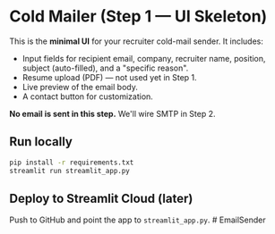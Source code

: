 # Cold Mailer (Step 1 — UI Skeleton)

This is the **minimal UI** for your recruiter cold-mail sender. It includes:
- Input fields for recipient email, company, recruiter name, position, subject (auto-filled), and a "specific reason".
- Resume upload (PDF) — not used yet in Step 1.
- Live preview of the email body.
- A contact button for customization.

**No email is sent in this step.** We'll wire SMTP in Step 2.

## Run locally
```bash
pip install -r requirements.txt
streamlit run streamlit_app.py
```

## Deploy to Streamlit Cloud (later)
Push to GitHub and point the app to `streamlit_app.py`.
#   E m a i l S e n d e r  
 